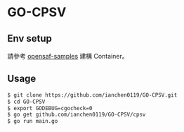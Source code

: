 # GO-CPSV

## Env setup

請參考 [opensaf-samples](https://github.com/ianchen0119/opensaf-samples) 建構 Container。

## Usage

```sh
$ git clone https://github.com/ianchen0119/GO-CPSV.git
$ cd GO-CPSV
$ export GODEBUG=cgocheck=0
$ go get github.com/ianchen0119/GO-CPSV/cpsv
$ go run main.go
```
